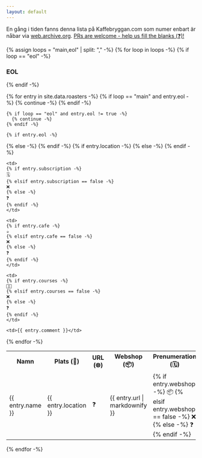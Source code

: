 ```yaml
---
layout: default
---
```

En gång i tiden fanns denna lista på Kaffebryggan.com som numer enbart är nåbar via [web.archive.org](https://web.archive.org/web/20210812131008/https://www.kaffebryggan.com/svenska-kafferosterier/). [PRs are welcome - help us fill the blanks (❓)!](https://github.com/svenska-kafferosterier/svenska-kafferosterier.github.io)

{% assign loops = "main,eol" | split: "," -%}
{% for loop in loops -%}
  {% if loop == "eol" -%}
### EOL
  {% endif -%}
<table>
  <tr>
    <th>Namn</th>
    <th>Plats (📍)</th>
    <th>URL (🌐)</th>
    <th>Webshop (📦)</th>
    <th>Prenumeration (🗓)</th>
    <th>Café/bar (☕️)</th>
    <th>Kurser (🧑‍🎓)</th>
    <th>Kommentar (💬)</th>
  </tr>
  {% for entry in site.data.roasters -%}
    {% if loop == "main" and entry.eol -%}
      {% continue -%}
    {% endif -%}

    {% if loop == "eol" and entry.eol != true -%}
      {% continue -%}
    {% endif -%}

    {% if entry.eol -%}
  <tr class="strikeout">
    {% else -%}
  <tr>
    {% endif -%}
    <td>{{ entry.name }}</td>
    {% if entry.location -%}
    <td>{{ entry.location }}</td>
    {% else -%}
    <td>❓</td>
    {% endif -%}
    <td>{{ entry.url | markdownify  }}</td>
    <td>
    {% if entry.webshop -%}
    📦
    {% elsif entry.webshop == false -%}
    ❌
    {% else -%}
    ❓
    {% endif -%}
    </td>

    <td>
    {% if entry.subscription -%}
    🗓
    {% elsif entry.subscription == false -%}
    ❌
    {% else -%}
    ❓
    {% endif -%}
    </td>

    <td>
    {% if entry.cafe -%}
    ☕️
    {% elsif entry.cafe == false -%}
    ❌
    {% else -%}
    ❓
    {% endif -%}
    </td>

    <td>
    {% if entry.courses -%}
    🧑‍🎓
    {% elsif entry.courses == false -%}
    ❌
    {% else -%}
    ❓
    {% endif -%}
    </td>

    <td>{{ entry.comment }}</td>
  </tr>
  {% endfor -%}
</table>
{% endfor -%}
